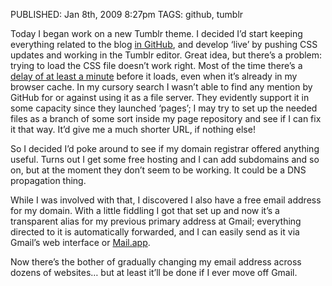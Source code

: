 PUBLISHED: Jan 8th, 2009 8:27pm
TAGS: github, tumblr

Today I began work on a new Tumblr theme. I decided I’d start keeping everything related to the blog [in GitHub][rcgh], and develop ‘live’ by pushing <abbr class='smallcaps'>CSS</abbr> updates and working in the Tumblr editor. Great idea, but there’s a problem: trying to load the <abbr class='smallcaps'>CSS</abbr> file doesn’t work right. Most of the time there’s a [delay of at least a minute][ghwi] before it loads, even when it’s already in my browser cache. In my cursory search I wasn’t able to find any mention by GitHub for or against using it as a file server. They evidently support it in some capacity since they launched ‘pages’; I may try to set up the needed files as a branch of some sort inside my page repository and see if I can fix it that way. It’d give me a much shorter <abbr class='smallcaps'>URL</abbr>, if nothing else!

 [ghwi]: http://flickr.com/photos/stilist/3181256116/
 [rcgh]: http://github.com/stilist/ratafiacurrant/tree/master

So I decided I’d poke around to see if my domain registrar offered anything useful. Turns out I get some free hosting and I can add subdomains and so on, but at the moment they don’t seem to be working. It could be a <abbr class='smallcaps'>DNS</abbr> propagation thing.

While I was involved with that, I discovered I also have a free email address for my domain. With a little fiddling I got that set up and now it’s a transparent alias for my previous primary address at Gmail; everything directed to it is automatically forwarded, and I can easily send as it via Gmail’s web interface or [Mail.app][malias].

 [malias]: http://www.macosxhints.com/article.php?story=20010401111133239

Now there’s the bother of gradually changing my email address across dozens of websites… but at least it’ll be done if I ever move off Gmail.
